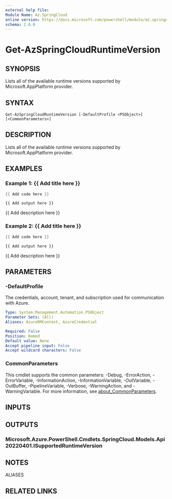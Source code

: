 ```yaml
---
external help file:
Module Name: Az.SpringCloud
online version: https://docs.microsoft.com/powershell/module/az.springcloud/get-azspringcloudruntimeversion
schema: 2.0.0
---
```


# Get-AzSpringCloudRuntimeVersion

## SYNOPSIS
Lists all of the available runtime versions supported by Microsoft.AppPlatform provider.

## SYNTAX

```
Get-AzSpringCloudRuntimeVersion [-DefaultProfile <PSObject>] [<CommonParameters>]
```

## DESCRIPTION
Lists all of the available runtime versions supported by Microsoft.AppPlatform provider.

## EXAMPLES

### Example 1: {{ Add title here }}
```powershell
{{ Add code here }}
```

```output
{{ Add output here }}
```

{{ Add description here }}

### Example 2: {{ Add title here }}
```powershell
{{ Add code here }}
```

```output
{{ Add output here }}
```

{{ Add description here }}

## PARAMETERS

### -DefaultProfile
The credentials, account, tenant, and subscription used for communication with Azure.

```yaml
Type: System.Management.Automation.PSObject
Parameter Sets: (All)
Aliases: AzureRMContext, AzureCredential

Required: False
Position: Named
Default value: None
Accept pipeline input: False
Accept wildcard characters: False
```

### CommonParameters
This cmdlet supports the common parameters: -Debug, -ErrorAction, -ErrorVariable, -InformationAction, -InformationVariable, -OutVariable, -OutBuffer, -PipelineVariable, -Verbose, -WarningAction, and -WarningVariable. For more information, see [about_CommonParameters](http://go.microsoft.com/fwlink/?LinkID=113216).

## INPUTS

## OUTPUTS

### Microsoft.Azure.PowerShell.Cmdlets.SpringCloud.Models.Api20220401.ISupportedRuntimeVersion

## NOTES

ALIASES

## RELATED LINKS

